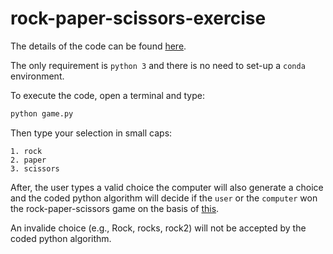 # rock-paper-scissors-exercise The details of the code can be found [here](https://github.com/lcqsigi/rock-paper-scissors-exercise/blob/main/game.py).The only requirement is `python 3` and there is no need to set-up a `conda`environment.To execute the code, open a terminal and type:```shpython game.py```Then type your selection in small caps:    1. rock    2. paper    3. scissorsAfter, the user types a valid choice the computer will also generate a choice and thecoded python algorithm will decide if the `user` or the `computer` won the rock-paper-scissors game on the basis of [this](https://en.wikipedia.org/wiki/Rock_paper_scissors).An invalide choice (e.g., Rock, rocks, rock2) will not be accepted by thecoded python algorithm.